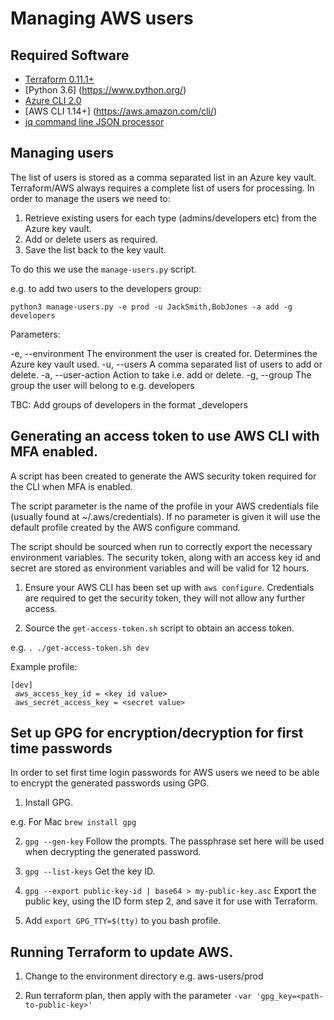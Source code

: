 # Managing AWS users

## Required Software

 * [Terraform 0.11.1+](http://terraform.io/)
 * [Python 3.6] (https://www.python.org/)
 * [Azure CLI 2.0](https://docs.microsoft.com/en-us/cli/azure/install-azure-cli?view=azure-cli-latest)
 * [AWS CLI 1.14+] (https://aws.amazon.com/cli/)
 * [jq command line JSON processor](https://stedolan.github.io/jq/)

## Managing users

The list of users is stored as a comma separated list in an Azure key vault. Terraform/AWS always requires a complete list of users for processing. In order to manage the users we need to:

1. Retrieve existing users for each type (admins/developers etc) from the Azure key vault.
2. Add or delete users as required.
3. Save the list back to the key vault.

To do this we use the ```manage-users.py``` script.

e.g. to add two users to the developers group:

```python3 manage-users.py -e prod -u JackSmith,BobJones -a add -g developers```

Parameters:

-e, --environment The environment the user is created for. Determines the Azure key vault used.
-u, --users A comma separated list of users to add or delete.
-a, --user-action Action to take i.e. add or delete.
-g, --group The group the user will belong to e.g. developers  

TBC: Add groups of developers in the format <dev team>_developers   

## Generating an access token to use AWS CLI with MFA enabled.

A script has been created to generate the AWS security token required for the CLI when MFA is enabled.

The script parameter is the name of the profile in your AWS credentials file (usually found at ~/.aws/credentials). If no parameter is given it will use the default profile created by the AWS configure command.

The script should be sourced when run to correctly export the necessary environment variables. The security token, along with an access key id and secret are stored as environment variables and will be valid for 12 hours.

1. Ensure your AWS CLI has been set up with ```aws configure```. Credentials are required to get the security token, they will not allow any further access.

2. Source the ```get-access-token.sh``` script to obtain an access token.

e.g. ```. ./get-access-token.sh dev```

Example profile:

```
[dev]
 aws_access_key_id = <key id value>
 aws_secret_access_key = <secret value>
```


## Set up GPG for encryption/decryption for first time passwords

In order to set first time login passwords for AWS users we need to be able to encrypt the generated passwords using GPG.

1. Install GPG.

  e.g. For Mac
```brew install gpg```

2. ```gpg --gen-key``` Follow the prompts. The passphrase set here will be used when decrypting the generated password.

3. ```gpg --list-keys``` Get the key ID.

4. ```gpg --export public-key-id | base64 > my-public-key.asc``` Export the public key, using the ID form step 2, and save it for use with Terraform.

5. Add ```export GPG_TTY=$(tty)``` to you bash profile.

## Running Terraform to update AWS.

1. Change to the environment directory e.g. aws-users/prod

2. Run terraform plan, then apply with the parameter ```-var 'gpg_key=<path-to-public-key>'```
